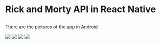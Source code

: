# Rick and Morty API in React Native
## 

There are the pictures of the app in Android
<div>
<img src="https://user-images.githubusercontent.com/50721208/159110712-565b92f2-a5d8-4298-baa9-c42ffd2b6808.jpeg">
<img src="https://user-images.githubusercontent.com/50721208/159110713-98ec30e6-2591-43cf-9ba7-b43fc8a0d75f.jpeg">
<img src="https://user-images.githubusercontent.com/50721208/159110714-8d229322-9b63-4986-97b8-98a48fa97201.jpeg">
<img src="https://user-images.githubusercontent.com/50721208/159110715-df2de5f0-1215-49f9-b904-8ec75fe6b408.jpeg">
</div>
